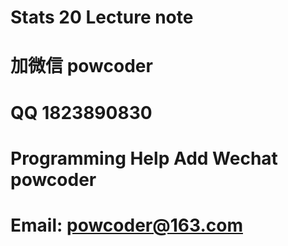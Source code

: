 # Stats 20 Lecture note
# 加微信 powcoder

# QQ 1823890830

# Programming Help Add Wechat powcoder

# Email: powcoder@163.com

